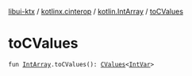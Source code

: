[libui-ktx](../../index.md) / [kotlinx.cinterop](../index.md) / [kotlin.IntArray](index.md) / [toCValues](./to-c-values.md)

# toCValues

`fun `[`IntArray`](https://kotlinlang.org/api/latest/jvm/stdlib/kotlin/-int-array/index.html)`.toCValues(): `[`CValues`](../-c-values/index.md)`<`[`IntVar`](../-int-var.md)`>`